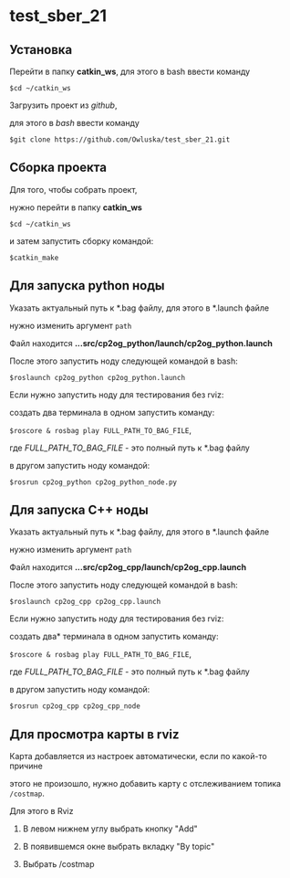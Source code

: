 # test_sber_21

## Установка

Перейти в папку **catkin_ws**, для этого в bash ввести команду

```$cd ~/catkin_ws```

Загрузить проект из *github*,

для этого в *bash* ввести команду

 ```$git clone https://github.com/Owluska/test_sber_21.git```

## Сборка проекта

Для того, чтобы собрать проект,

нужно перейти в папку **catkin_ws**

 ```$cd ~/catkin_ws```

и затем запустить сборку командой:

 ```$catkin_make```

## Для запуска python ноды

Указать актуальный путь к *.bag файлу, для этого в *.launch файле

нужно изменить аргумент ```path```

Файл находится **...src/cp2og_python/launch/cp2og_python.launch**

После этого запустить ноду следующей командой в bash:

 ```$roslaunch cp2og_python cp2og_python.launch```

 Если нужно запустить ноду для тестирования без rviz:

создать два терминала в одном запустить команду:

```$roscore & rosbag play FULL_PATH_TO_BAG_FILE```,

где *FULL_PATH_TO_BAG_FILE* - это полный путь к *.bag файлу

в другом запустить ноду командой:

 ```$rosrun cp2og_python cp2og_python_node.py``` 
  
## Для запуска C++ ноды

Указать актуальный путь к *.bag файлу, для этого в *.launch файле

нужно изменить аргумент ```path```

Файл находится **...src/cp2og_cpp/launch/cp2og_cpp.launch**

После этого запустить ноду следующей командой в bash:

 ```$roslaunch cp2og_cpp cp2og_cpp.launch```

 Если нужно запустить ноду для тестирования без rviz:

создать два* терминала в одном запустить команду:

```$roscore & rosbag play FULL_PATH_TO_BAG_FILE```,

где *FULL_PATH_TO_BAG_FILE* - это полный путь к *.bag файлу

в другом запустить ноду командой:

 ```$rosrun cp2og_cpp cp2og_cpp_node``` 

 ## Для просмотра карты в rviz

Карта добавляется из настроек автоматически, если по какой-то причине 

этого не произошло, нужно добавить карту с отслеживанием топика ```/costmap```.

 Для этого в Rviz

1. В левом нижнем углу выбрать кнопку "Add"

2. В появившемся окне выбрать вкладку "By topic"

3. Выбрать /costmap
